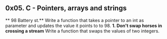 ## 0x05. C - Pointers, arrays and strings

** 98 Battery st.**
Write a function that takes a pointer to an int as parameter and updates the value it points to to 98.
**1. Don't swap horses in crossing a stream**
Write a function that swaps the values of two integers.
